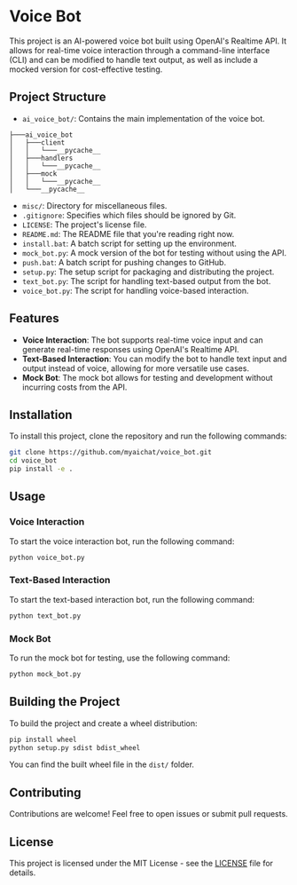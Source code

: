 
# Voice Bot

This project is an AI-powered voice bot built using OpenAI's Realtime API. It allows for real-time voice interaction through a command-line interface (CLI) and can be modified to handle text output, as well as include a mocked version for cost-effective testing.

## Project Structure

- `ai_voice_bot/`: Contains the main implementation of the voice bot.
```
├───ai_voice_bot
│   ├───client
│   │   └───__pycache__
│   ├───handlers
│   │   └───__pycache__
│   ├───mock
│   │   └───__pycache__
│   └───__pycache__
```
- `misc/`: Directory for miscellaneous files.
- `.gitignore`: Specifies which files should be ignored by Git.
- `LICENSE`: The project's license file.
- `README.md`: The README file that you're reading right now.
- `install.bat`: A batch script for setting up the environment.
- `mock_bot.py`: A mock version of the bot for testing without using the API.
- `push.bat`: A batch script for pushing changes to GitHub.
- `setup.py`: The setup script for packaging and distributing the project.
- `text_bot.py`: The script for handling text-based output from the bot.
- `voice_bot.py`: The script for handling voice-based interaction.

## Features

- **Voice Interaction**: The bot supports real-time voice input and can generate real-time responses using OpenAI's Realtime API.
- **Text-Based Interaction**: You can modify the bot to handle text input and output instead of voice, allowing for more versatile use cases.
- **Mock Bot**: The mock bot allows for testing and development without incurring costs from the API.

## Installation

To install this project, clone the repository and run the following commands:

```bash
git clone https://github.com/myaichat/voice_bot.git
cd voice_bot
pip install -e .
```

## Usage

### Voice Interaction

To start the voice interaction bot, run the following command:

```bash
python voice_bot.py
```

### Text-Based Interaction

To start the text-based interaction bot, run the following command:

```bash
python text_bot.py
```

### Mock Bot

To run the mock bot for testing, use the following command:

```bash
python mock_bot.py
```

## Building the Project

To build the project and create a wheel distribution:

```bash
pip install wheel
python setup.py sdist bdist_wheel
```

You can find the built wheel file in the `dist/` folder.

## Contributing

Contributions are welcome! Feel free to open issues or submit pull requests.

## License

This project is licensed under the MIT License - see the [LICENSE](LICENSE) file for details.
